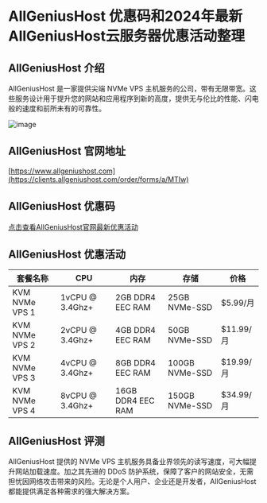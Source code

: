 # AllGeniusHost 优惠码和2024年最新AllGeniusHost云服务器优惠活动整理

## AllGeniusHost 介绍
AllGeniusHost 是一家提供尖端 NVMe VPS 主机服务的公司，带有无限带宽。这些服务设计用于提升您的网站和应用程序到新的高度，提供无与伦比的性能、闪电般的速度和前所未有的可靠性。

![image](https://github.com/juliedooley690/AllGeniusHost/assets/167836578/bf4fbce4-0268-40c0-ad90-a9411f80e7b4)

## AllGeniusHost 官网地址
[https://www.allgeniushost.com](https://clients.allgeniushost.com/order/forms/a/MTIw)

## AllGeniusHost 优惠码

[点击查看AllGeniusHost官网最新优惠活动](https://clients.allgeniushost.com/order/forms/a/MTIw)

## AllGeniusHost 优惠活动
| 套餐名称 | CPU | 内存 | 存储 | 价格 |
|----------|-----|------|------|-------|
| KVM NVMe VPS 1 | 1vCPU @ 3.4Ghz+ | 2GB DDR4 EEC RAM | 25GB NVMe-SSD | $5.99/月 |
| KVM NVMe VPS 2 | 2vCPU @ 3.4Ghz+ | 4GB DDR4 EEC RAM | 50GB NVMe-SSD | $11.99/月 |
| KVM NVMe VPS 3 | 4vCPU @ 3.4Ghz+ | 8GB DDR4 EEC RAM | 100GB NVMe-SSD | $19.99/月 |
| KVM NVMe VPS 4 | 8vCPU @ 3.4Ghz+ | 16GB DDR4 EEC RAM | 150GB NVMe-SSD | $34.99/月 |

## AllGeniusHost 评测
AllGeniusHost 提供的 NVMe VPS 主机服务具备业界领先的读写速度，可大幅提升网站加载速度。加之其先进的 DDoS 防护系统，保障了客户的网站安全，无需担忧因网络攻击带来的风险。无论是个人用户、企业还是开发者，AllGeniusHost 都能提供满足各种需求的强大解决方案。
